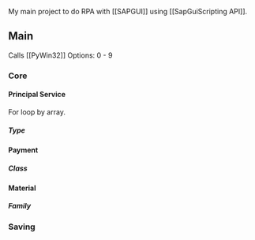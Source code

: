 My main project to do RPA with [[SAPGUI]] using [[SapGuiScripting API]].

## Main
Calls [[PyWin32]]
Options:
0 - 9

### Core
#### Principal Service
For loop by array.
##### Type
#### Payment
 ##### Class
 #### Material
##### Family

### Saving

